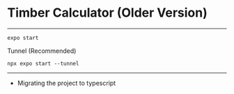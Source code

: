 # Timber Calculator (Older Version)
---

```
expo start
```
Tunnel (Recommended)
```
npx expo start --tunnel
```
---
- Migrating the project to typescript

